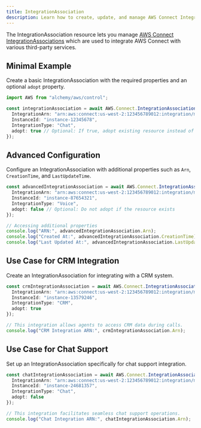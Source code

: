 ```yaml
---
title: IntegrationAssociation
description: Learn how to create, update, and manage AWS Connect IntegrationAssociations using Alchemy Cloud Control.
---
```


The IntegrationAssociation resource lets you manage [AWS Connect IntegrationAssociations](https://docs.aws.amazon.com/connect/latest/userguide/) which are used to integrate AWS Connect with various third-party services.

## Minimal Example

Create a basic IntegrationAssociation with the required properties and an optional `adopt` property.

```ts
import AWS from "alchemy/aws/control";

const integrationAssociation = await AWS.Connect.IntegrationAssociation("myIntegrationAssociation", {
  IntegrationArn: "arn:aws:connect:us-west-2:123456789012:integration/my-integration",
  InstanceId: "instance-12345678",
  IntegrationType: "Chat",
  adopt: true // Optional: If true, adopt existing resource instead of failing when resource already exists
});
```

## Advanced Configuration

Configure an IntegrationAssociation with additional properties such as `Arn`, `CreationTime`, and `LastUpdateTime`.

```ts
const advancedIntegrationAssociation = await AWS.Connect.IntegrationAssociation("advancedIntegrationAssociation", {
  IntegrationArn: "arn:aws:connect:us-west-2:123456789012:integration/my-advanced-integration",
  InstanceId: "instance-87654321",
  IntegrationType: "Voice",
  adopt: false // Optional: Do not adopt if the resource exists
});

// Accessing additional properties
console.log("ARN:", advancedIntegrationAssociation.Arn);
console.log("Created At:", advancedIntegrationAssociation.CreationTime);
console.log("Last Updated At:", advancedIntegrationAssociation.LastUpdateTime);
```

## Use Case for CRM Integration

Create an IntegrationAssociation for integrating with a CRM system.

```ts
const crmIntegrationAssociation = await AWS.Connect.IntegrationAssociation("crmIntegrationAssociation", {
  IntegrationArn: "arn:aws:connect:us-west-2:123456789012:integration/my-crm-integration",
  InstanceId: "instance-13579246",
  IntegrationType: "CRM",
  adopt: true
});

// This integration allows agents to access CRM data during calls.
console.log("CRM Integration ARN:", crmIntegrationAssociation.Arn);
```

## Use Case for Chat Support

Set up an IntegrationAssociation specifically for chat support integration.

```ts
const chatIntegrationAssociation = await AWS.Connect.IntegrationAssociation("chatIntegrationAssociation", {
  IntegrationArn: "arn:aws:connect:us-west-2:123456789012:integration/my-chat-integration",
  InstanceId: "instance-24681357",
  IntegrationType: "Chat",
  adopt: false
});

// This integration facilitates seamless chat support operations.
console.log("Chat Integration ARN:", chatIntegrationAssociation.Arn);
```